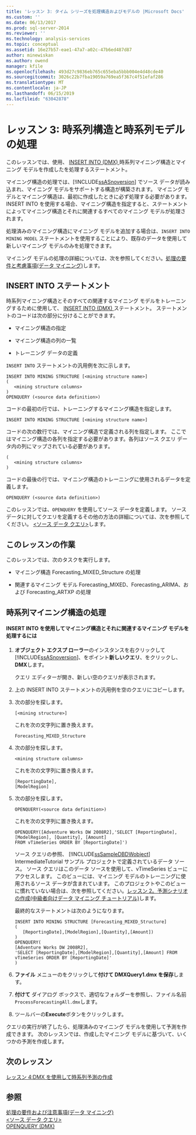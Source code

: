 ```yaml
---
title: 'レッスン 3: タイム シリーズを処理構造およびモデルの |Microsoft Docs'
ms.custom: ''
ms.date: 06/13/2017
ms.prod: sql-server-2014
ms.reviewer: ''
ms.technology: analysis-services
ms.topic: conceptual
ms.assetid: 16e27b57-eae1-47a7-a02c-47b6ed487d87
author: minewiskan
ms.author: owend
manager: kfile
ms.openlocfilehash: 493d27c9836eb765c655eba5bbb004e4d48cde40
ms.sourcegitcommit: 3026c22b7fba19059a769ea5f367c4f51efaf286
ms.translationtype: MT
ms.contentlocale: ja-JP
ms.lasthandoff: 06/15/2019
ms.locfileid: "63042878"
---
```

# <a name="lesson-3-processing-the-time-series-structure-and-models"></a>レッスン 3: 時系列構造と時系列モデルの処理
  このレッスンでは、使用、 [INSERT INTO &#40;DMX&#41; ](/sql/dmx/insert-into-dmx)時系列マイニング構造とマイニング モデルを作成したを処理するステートメント。  
  
 マイニング構造の処理では、[!INCLUDE[ssASnoversion](../includes/ssasnoversion-md.md)] でソース データが読み込まれ、マイニング モデルをサポートする構造が構築されます。 マイニング モデルとマイニング構造は、最初に作成したときに必ず処理する必要があります。 INSERT INTO を使用する場合、マイニング構造を指定すると、ステートメントによってマイニング構造とそれに関連するすべてのマイニング モデルが処理されます。  
  
 処理済みのマイニング構造にマイニング モデルを追加する場合は、`INSERT INTO MINING MODEL` ステートメントを使用することにより、既存のデータを使用して新しいマイニング モデルのみを処理できます。  
  
 マイニング モデルの処理の詳細については、次を参照してください。[処理の要件と考慮事項&#40;データ マイニング&#41;](../../2014/analysis-services/data-mining/processing-requirements-and-considerations-data-mining.md)します。  
  
## <a name="insert-into-statement"></a>INSERT INTO ステートメント  
 時系列マイニング構造とそのすべての関連するマイニング モデルをトレーニングするために使用して、 [INSERT INTO &#40;DMX&#41; ](/sql/dmx/insert-into-dmx)ステートメント。 ステートメントのコードは次の部分に分けることができます。  
  
-   マイニング構造の指定  
  
-   マイニング構造の列の一覧  
  
-   トレーニング データの定義  
  
 `INSERT INTO` ステートメントの汎用例を次に示します。  
  
```  
INSERT INTO MINING STRUCTURE [<mining structure name>]  
(  
   <mining structure columns>  
)  
OPENQUERY (<source data definition>)  
```  
  
 コードの最初の行では、トレーニングするマイニング構造を指定します。  
  
```  
INSERT INTO MINING STRUCTURE [<mining structure name>]  
```  
  
 コードの次の数行では、マイニング構造で定義される列を指定します。 ここではマイニング構造の各列を指定する必要があります。各列はソース クエリ データ内の列にマップされている必要があります。  
  
```  
(  
   <mining structure columns>  
)  
```  
  
 コードの最後の行では、マイニング構造のトレーニングに使用されるデータを定義します。  
  
```  
OPENQUERY (<source data definition>)  
```  
  
 このレッスンでは、`OPENQUERY` を使用してソース データを定義します。 ソース データに対してクエリを定義するその他の方法の詳細については、次を参照してください。 [&#60;ソース データ クエリ&#62;](/sql/dmx/source-data-query)します。  
  
## <a name="lesson-tasks"></a>このレッスンの作業  
 このレッスンでは、次のタスクを実行します。  
  
-   マイニング構造 Forecasting_MIXED_Structure の処理  
  
-   関連するマイニング モデル Forecasting_MIXED、Forecasting_ARIMA、および Forecasting_ARTXP の処理  
  
## <a name="processing-the-time-series-mining-structure"></a>時系列マイニング構造の処理  
  
#### <a name="to-process-the-mining-structure-and-related-mining-models-by-using-insert-into"></a>INSERT INTO を使用してマイニング構造とそれに関連するマイニング モデルを処理するには  
  
1.  **オブジェクト エクスプ ローラー**のインスタンスを右クリックして[!INCLUDE[ssASnoversion](../includes/ssasnoversion-md.md)]、をポイント**新しいクエリ**、をクリックし、 **DMX**します。  
  
     クエリ エディターが開き、新しい空のクエリが表示されます。  
  
2.  上の INSERT INTO ステートメントの汎用例を空のクエリにコピーします。  
  
3.  次の部分を探します。  
  
    ```  
    [<mining structure>]  
    ```  
  
     これを次の文字列に置き換えます。  
  
    ```  
    Forecasting_MIXED_Structure  
    ```  
  
4.  次の部分を探します。  
  
    ```  
    <mining structure columns>  
    ```  
  
     これを次の文字列に置き換えます。  
  
    ```  
    [ReportingDate],  
    [ModelRegion]   
    ```  
  
5.  次の部分を探します。  
  
    ```  
    OPENQUERY(<source data definition>)  
    ```  
  
     これを次の文字列に置き換えます。  
  
    ```  
    OPENQUERY([Adventure Works DW 2008R2],'SELECT [ReportingDate], [ModelRegion], [Quantity], [Amount]  
    FROM vTimeSeries ORDER BY [ReportingDate]')  
    ```  
  
     ソース クエリの参照、 [!INCLUDE[ssSampleDBDWobject](../includes/sssampledbdwobject-md.md)] IntermediateTutorial サンプル プロジェクトで定義されているデータ ソース。 ソース クエリはこのデータ ソースを使用して、vTimeSeries ビューにアクセスします。 このビューには、マイニング モデルのトレーニングに使用されるソース データが含まれています。 このプロジェクトやこのビューに慣れていない場合は、次を参照してください。[レッスン 2。予測シナリオの作成&#40;中級者向けデータ マイニング チュートリアル&#41;](../../2014/tutorials/lesson-2-building-a-forecasting-scenario-intermediate-data-mining-tutorial.md)します。  
  
     最終的なステートメントは次のようになります。  
  
    ```  
    INSERT INTO MINING STRUCTURE [Forecasting_MIXED_Structure]  
    (  
       [ReportingDate],[ModelRegion],[Quantity],[Amount])  
    )  
    OPENQUERY(  
    [Adventure Works DW 2008R2],  
    'SELECT [ReportingDate],[ModelRegion],[Quantity],[Amount] FROM vTimeSeries ORDER BY [ReportingDate]'  
    )   
    ```  
  
6.  **ファイル** メニューのをクリックして**付けて DMXQuery1.dmx を保存**します。  
  
7.  **付けて** ダイアログ ボックスで、適切なフォルダーを参照し、ファイル名前`ProcessForecastingAll.dmx`します。  
  
8.  ツールバーの**Execute**ボタンをクリックします。  
  
 クエリの実行が終了したら、処理済みのマイニング モデルを使用して予測を作成できます。 次のレッスンでは、作成したマイニング モデルに基づいて、いくつかの予測を作成します。  
  
## <a name="next-lesson"></a>次のレッスン  
 [レッスン 4:DMX を使用して時系列予測の作成](../../2014/tutorials/lesson-4-creating-time-series-predictions-using-dmx.md)  
  
## <a name="see-also"></a>参照  
 [処理の要件および注意事項&#40;データ マイニング&#41;](../../2014/analysis-services/data-mining/processing-requirements-and-considerations-data-mining.md)   
 [&#60;ソース データ クエリ&#62;](/sql/dmx/source-data-query)   
 [OPENQUERY &#40;DMX&#41;](/sql/dmx/source-data-query-openquery)  
  
  

